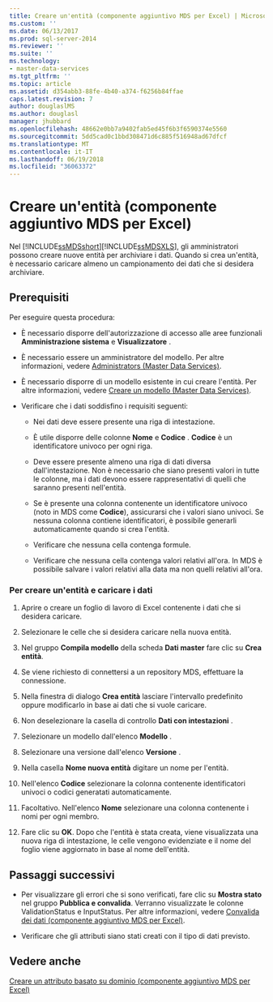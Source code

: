 ```yaml
---
title: Creare un'entità (componente aggiuntivo MDS per Excel) | Microsoft Docs
ms.custom: ''
ms.date: 06/13/2017
ms.prod: sql-server-2014
ms.reviewer: ''
ms.suite: ''
ms.technology:
- master-data-services
ms.tgt_pltfrm: ''
ms.topic: article
ms.assetid: d354abb3-88fe-4b40-a374-f6256b84ffae
caps.latest.revision: 7
author: douglaslMS
ms.author: douglasl
manager: jhubbard
ms.openlocfilehash: 48662e0bb7a9402fab5ed45f6b3f6590374e5560
ms.sourcegitcommit: 5dd5cad0c1bbd308471d6c885f516948ad67dfcf
ms.translationtype: MT
ms.contentlocale: it-IT
ms.lasthandoff: 06/19/2018
ms.locfileid: "36063372"
---
```

# <a name="create-an-entity-mds-add-in-for-excel"></a>Creare un'entità (componente aggiuntivo MDS per Excel)
  Nel [!INCLUDE[ssMDSshort](../../includes/ssmdsshort-md.md)][!INCLUDE[ssMDSXLS](../../includes/ssmdsxls-md.md)], gli amministratori possono creare nuove entità per archiviare i dati. Quando si crea un'entità, è necessario caricare almeno un campionamento dei dati che si desidera archiviare.  
  
## <a name="prerequisites"></a>Prerequisiti  
 Per eseguire questa procedura:  
  
-   È necessario disporre dell'autorizzazione di accesso alle aree funzionali **Amministrazione sistema** e **Visualizzatore** .  
  
-   È necessario essere un amministratore del modello. Per altre informazioni, vedere [Administrators &#40;Master Data Services&#41;](../administrators-master-data-services.md).  
  
-   È necessario disporre di un modello esistente in cui creare l'entità. Per altre informazioni, vedere [Creare un modello &#40;Master Data Services&#41;](../create-a-model-master-data-services.md).  
  
-   Verificare che i dati soddisfino i requisiti seguenti:  
  
    -   Nei dati deve essere presente una riga di intestazione.  
  
    -   È utile disporre delle colonne **Nome** e **Codice** . **Codice** è un identificatore univoco per ogni riga.  
  
    -   Deve essere presente almeno una riga di dati diversa dall'intestazione. Non è necessario che siano presenti valori in tutte le colonne, ma i dati devono essere rappresentativi di quelli che saranno presenti nell'entità.  
  
    -   Se è presente una colonna contenente un identificatore univoco (noto in MDS come **Codice**), assicurarsi che i valori siano univoci. Se nessuna colonna contiene identificatori, è possibile generarli automaticamente quando si crea l'entità.  
  
    -   Verificare che nessuna cella contenga formule.  
  
    -   Verificare che nessuna cella contenga valori relativi all'ora. In MDS è possibile salvare i valori relativi alla data ma non quelli relativi all'ora.  
  
### <a name="to-create-an-entity-and-load-data"></a>Per creare un'entità e caricare i dati  
  
1.  Aprire o creare un foglio di lavoro di Excel contenente i dati che si desidera caricare.  
  
2.  Selezionare le celle che si desidera caricare nella nuova entità.  
  
3.  Nel gruppo **Compila modello** della scheda **Dati master** fare clic su **Crea entità**.  
  
4.  Se viene richiesto di connettersi a un repository MDS, effettuare la connessione.  
  
5.  Nella finestra di dialogo **Crea entità** lasciare l'intervallo predefinito oppure modificarlo in base ai dati che si vuole caricare.  
  
6.  Non deselezionare la casella di controllo **Dati con intestazioni** .  
  
7.  Selezionare un modello dall'elenco **Modello** .  
  
8.  Selezionare una versione dall'elenco **Versione** .  
  
9. Nella casella **Nome nuova entità** digitare un nome per l'entità.  
  
10. Nell'elenco **Codice** selezionare la colonna contenente identificatori univoci o codici generatati automaticamente.  
  
11. Facoltativo. Nell'elenco **Nome** selezionare una colonna contenente i nomi per ogni membro.  
  
12. Fare clic su **OK**. Dopo che l'entità è stata creata, viene visualizzata una nuova riga di intestazione, le celle vengono evidenziate e il nome del foglio viene aggiornato in base al nome dell'entità.  
  
## <a name="next-steps"></a>Passaggi successivi  
  
-   Per visualizzare gli errori che si sono verificati, fare clic su **Mostra stato** nel gruppo **Pubblica e convalida**. Verranno visualizzate le colonne ValidationStatus e InputStatus. Per altre informazioni, vedere [Convalida dei dati &#40;componente aggiuntivo MDS per Excel&#41;](validating-data-mds-add-in-for-excel.md).  
  
-   Verificare che gli attributi siano stati creati con il tipo di dati previsto.  
  
## <a name="see-also"></a>Vedere anche  
 [Creare un attributo basato su dominio &#40;componente aggiuntivo MDS per Excel&#41;](create-a-domain-based-attribute-mds-add-in-for-excel.md)  
  
  